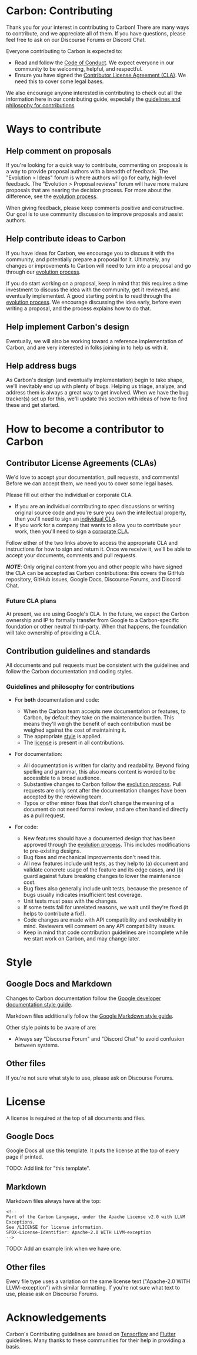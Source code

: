 <!--
Part of the Carbon Language, under the Apache License v2.0 with LLVM Exceptions.
See /LICENSE for license information.
SPDX-License-Identifier: Apache-2.0 WITH LLVM-exception
-->

# Carbon: Contributing

Thank you for your interest in contributing to Carbon! There are many ways to
contribute, and we appreciate all of them. If you have questions, please feel
free to ask on our Discourse Forums or Discord Chat.

Everyone contributing to Carbon is expected to:

*   Read and follow the [Code of Conduct](CODE_OF_CONDUCT.md). We expect
    everyone in our community to be welcoming, helpful, and respectful.
*   Ensure you have signed the
    [Contributor License Agreement (CLA)](https://cla.developers.google.com/).
    We need this to cover some legal bases.

We also encourage anyone interested in contributing to check out all the
information here in our contributing guide, especially the
[guidelines and philosophy for contributions](#guidelines-and-philosophy-for-contributions)

# Ways to contribute

## Help comment on proposals

If you're looking for a quick way to contribute, commenting on proposals is a
way to provide proposal authors with a breadth of feedback. The "Evolution >
Ideas" forum is where authors will go for early, high-level feedback. The
"Evolution > Proposal reviews" forum will have more mature proposals that are
nearing the decision process. For more about the difference, see the
[evolution process](docs/project/evolution.md).

When giving feedback, please keep comments positive and constructive. Our goal
is to use community discussion to improve proposals and assist authors.

## Help contribute ideas to Carbon

If you have ideas for Carbon, we encourage you to discuss it with the community,
and potentially prepare a proposal for it. Ultimately, any changes or
improvements to Carbon will need to turn into a proposal and go through our
[evolution process](docs/project/evolution.md).

If you do start working on a proposal, keep in mind that this requires a time
investment to discuss the idea with the community, get it reviewed, and
eventually implemented. A good starting point is to read through the
[evolution process](docs/project/evolution.md). We encourage discussing the idea
early, before even writing a proposal, and the process explains how to do that.

## Help implement Carbon's design

Eventually, we will also be working toward a reference implementation of Carbon,
and are very interested in folks joining in to help us with it.

## Help address bugs

As Carbon's design (and eventually implementation) begin to take shape, we'll
inevitably end up with plenty of bugs. Helping us triage, analyze, and address
them is always a great way to get involved. When we have the bug tracker(s) set
up for this, we'll update this section with ideas of how to find these and get
started.

# How to become a contributor to Carbon

## Contributor License Agreements (CLAs)

We'd love to accept your documentation, pull requests, and comments! Before we
can accept them, we need you to cover some legal bases.

Please fill out either the individual or corporate CLA.

*   If you are an individual contributing to spec discussions or writing
    original source code and you're sure you own the intellectual property, then
    you'll need to sign an
    [individual CLA](https://code.google.com/legal/individual-cla-v1.0.html).
*   If you work for a company that wants to allow you to contribute your work,
    then you'll need to sign a
    [corporate CLA](https://code.google.com/legal/corporate-cla-v1.0.html).

Follow either of the two links above to access the appropriate CLA and
instructions for how to sign and return it. Once we receive it, we'll be able to
accept your documents, comments and pull requests.

**_NOTE_**: Only original content from you and other people who have signed the
CLA can be accepted as Carbon contributions: this covers the GitHub repository,
GitHub issues, Google Docs, Discourse Forums, and Discord Chat.

### Future CLA plans

At present, we are using Google's CLA. In the future, we expect the Carbon
ownership and IP to formally transfer from Google to a Carbon-specific
foundation or other neutral third-party. When that happens, the foundation will
take ownership of providing a CLA.

## Contribution guidelines and standards

All documents and pull requests must be consistent with the guidelines and
follow the Carbon documentation and coding styles.

### Guidelines and philosophy for contributions

*   For **both** documentation and code:

    *   When the Carbon team accepts new documentation or features, to Carbon,
        by default they take on the maintenance burden. This means they'll weigh
        the benefit of each contribution must be weighed against the cost of
        maintaining it.
    *   The appropriate [style](#style) is applied.
    *   The [license](#license) is present in all contributions.

*   For documentation:

    *   All documentation is written for clarity and readability. Beyond fixing
        spelling and grammar, this also means content is worded to be accessible
        to a broad audience.
    *   Substantive changes to Carbon follow the
        [evolution process](docs/project/evolution.md). Pull requests are only
        sent after the documentation changes have been accepted by the reviewing
        team.
    *   Typos or other minor fixes that don't change the meaning of a document
        do not need formal review, and are often handled directly as a pull
        request.

*   For code:

    *   New features should have a documented design that has been approved
        through the [evolution process](docs/project/evolution.md). This
        includes modifications to pre-existing designs.
    *   Bug fixes and mechanical improvements don't need this.
    *   All new features include unit tests, as they help to (a) document and
        validate concrete usage of the feature and its edge cases, and (b) guard
        against future breaking changes to lower the maintenance cost.
    *   Bug fixes also generally include unit tests, because the presence of
        bugs usually indicates insufficient test coverage.
    *   Unit tests must pass with the changes.
    *   If some tests fail for unrelated reasons, we wait until they're fixed
        (it helps to contribute a fix!).
    *   Code changes are made with API compatibility and evolvability in mind.
        Reviewers will comment on any API compatibility issues.
    *   Keep in mind that code contribution guidelines are incomplete while we
        start work on Carbon, and may change later.

# Style

## Google Docs and Markdown

Changes to Carbon documentation follow the
[Google developer documentation style guide](https://developers.google.com/style).

Markdown files additionally follow the
[Google Markdown style guide](https://github.com/google/styleguide/blob/gh-pages/docguide/style.md).

Other style points to be aware of are:

*   Always say "Discourse Forum" and "Discord Chat" to avoid confusion between
    systems.

## Other files

If you're not sure what style to use, please ask on Discourse Forums.

# License

A license is required at the top of all documents and files.

## Google Docs

Google Docs all use this template. It puts the license at the top of every page
if printed.

TODO: Add link for "this template".

## Markdown

Markdown files always have at the top:

```
<!--
Part of the Carbon Language, under the Apache License v2.0 with LLVM Exceptions.
See /LICENSE for license information.
SPDX-License-Identifier: Apache-2.0 WITH LLVM-exception
-->
```

TODO: Add an example link when we have one.

## Other files

Every file type uses a variation on the same license text ("Apache-2.0 WITH
LLVM-exception") with similar formatting. If you're not sure what text to use,
please ask on Discourse Forums.

# Acknowledgements

Carbon's Contributing guidelines are based on
[Tensorflow](https://github.com/tensorflow/tensorflow/blob/master/CONTRIBUTING.md)
and [Flutter](https://github.com/flutter/flutter/blob/master/CONTRIBUTING.md)
guidelines. Many thanks to these communities for their help in providing a
basis.
